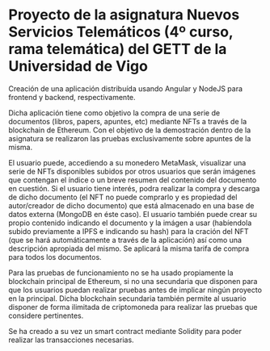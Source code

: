 # Proyecto de la asignatura Nuevos Servicios Telemáticos (4º curso, rama telemática) del GETT de la Universidad de Vigo

Creación de una aplicación distribuída usando Angular y NodeJS para frontend y backend, respectivamente.

Dicha aplicación tiene como objetivo la compra de una serie de documentos (libros, papers, apuntes, etc) mediante NFTs a través de la blockchain de Ethereum. Con el objetivo de la demostración dentro de la asignatura se realizaron las pruebas exclusivamente sobre apuntes de la misma.

El usuario puede, accediendo a su monedero MetaMask, visualizar una serie de NFTs disponibles subidos por otros usuarios que serán imágenes que contengan el índice o un breve resumen del contenido del documento en cuestión. Si el usuario tiene interés, podra realizar la compra y descarga de dicho documento (el NFT no puede comprarlo y es propiedad del autor/creador de dicho documento) que está almacenado en una base de datos externa (MongoDB en éste caso). 
El usuario también puede crear su propio contenido indicando el documento y la imágen a usar (habíendola subido previamente a IPFS e indicando su hash) para la cración del NFT (que se hará automáticamente a través de la aplicación) así como una descripción apropiada del mismo. Se aplicará la misma tarifa de compra para todos los documentos.

Para las pruebas de funcionamiento no se ha usado propiamente la blockchain principal de Ethereum, si no una secundaria que disponen para que los usuarios puedan realizar pruebas antes de implicar ningún proyecto en la principal. Dicha blockchain secundaria también permite al usuario disponer de forma ilimitada de criptomoneda para realizar las pruebas que considere pertinentes. 

Se ha creado a su vez un smart contract mediante Solidity para poder realizar las transacciones necesarias.

